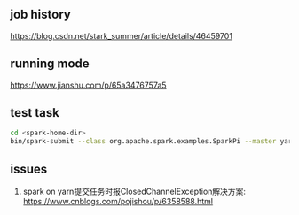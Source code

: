 ## job history
https://blog.csdn.net/stark_summer/article/details/46459701

## running mode
https://www.jianshu.com/p/65a3476757a5

## test task
```sh
cd <spark-home-dir>
bin/spark-submit --class org.apache.spark.examples.SparkPi --master yarn --deploy-mode client ./examples/jars/spark-examples_2.11-2.4.0.jar 50
```

## issues
1. spark on yarn提交任务时报ClosedChannelException解决方案: https://www.cnblogs.com/pojishou/p/6358588.html
